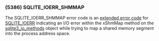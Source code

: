 ### (5386\) SQLITE\_IOERR\_SHMMAP



 The SQLITE\_IOERR\_SHMMAP error code is an [extended error code](rescode.html#pve)
 for [SQLITE\_IOERR](rescode.html#ioerr) indicating an I/O error
 within the xShmMap method on the [sqlite3\_io\_methods](c3ref/io_methods.html) object
 while trying to map a shared memory segment into the process address space.




